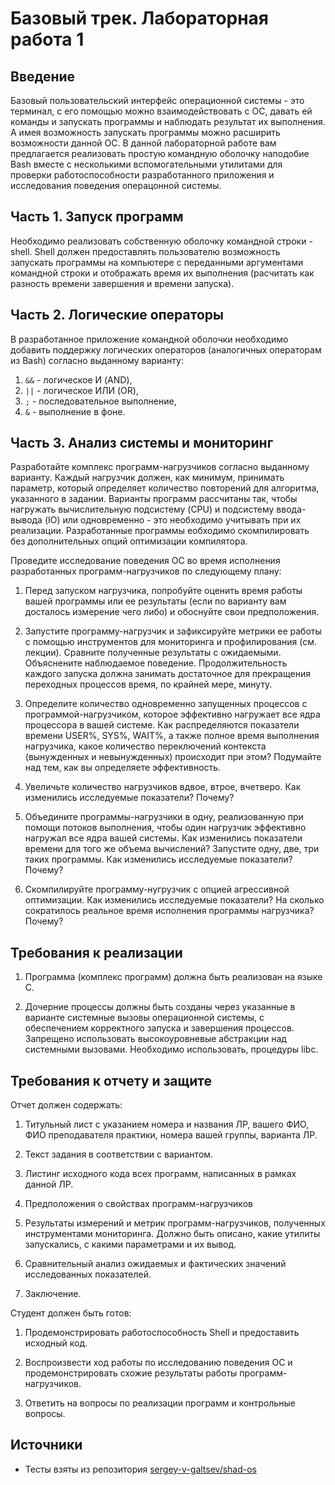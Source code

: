 # Базовый трек. Лабораторная работа 1

## Введение

Базовый пользовательский интерфейс операционной системы - это терминал, с его
помощью можно взаимодействовать с ОС, давать ей команды и запускать программы и
наблюдать результат их выполнения. А имея возможность запускать программы можно
расширить возможности данной ОС. В данной лабораторной работе вам предлагается
реализовать простую командную оболочку наподобие Bash вместе с несколькими
вспомогательными утилитами для проверки работоспособности разработанного
приложения и исследования поведения операцонной системы.

## Часть 1. Запуск программ

Необходимо реализовать собственную оболочку командной строки - shell. Shell
должен предоставлять пользователю возможность запускать программы на компьютере
с переданными аргументами командной строки и отображать время их выполнения
(расчитать как разность времени завершения и времени запуска).

## Часть 2. Логические операторы

В разработанное приложение командной оболочки необходимо добавить поддержку
логических операторов (аналогичных операторам из Bash) согласно выданному варианту:

1. `&&` - логическое И (AND),
2. `||` - логическое ИЛИ (OR),
3. `;` - последовательное выполнение,
4. `&` - выполнение в фоне.

## Часть 3. Анализ системы и мониторинг

Разработайте комплекс программ-нагрузчиков согласно выданному варианту.
Каждый нагрузчик должен, как минимум, принимать параметр, который определяет
количество повторений для алгоритма, указанного в задании. Варианты программ
рассчитаны так, чтобы нагружать вычислительную подсистему (CPU) и подсистему
ввода-вывода (IO) или одновременно - это необходимо учитывать при их реализации.
Разработанные программы еобходимо скомпилировать без дополнительных опций
оптимизации компилятора.

Проведите исследование поведения ОС во время исполнения разработанных
программ-нагрузчиков по следующему плану:

1. Перед запуском нагрузчика, попробуйте оценить время работы вашей программы
    или ее результаты (если по варианту вам досталось измерение чего либо) и
    обоснуйте свои предположения. 

2. Запустите программу-нагрузчик и зафиксируйте метрики ее работы с помощью
    инструментов для мониторинга и профилирования (см. лекции). Сравните полученные
    результаты с ожидаемыми. Объяснените наблюдаемое поведение. Продолжительность
    каждого запуска должна занимать достаточное для прекращения переходных
    процессов время, по крайней мере, минуту.

3. Определите количество одновременно запущенных процессов с программой-нагрузчиком,
    которое эффективно нагружает все ядра процессора в вашей системе. Как
    распределяются показатели времени USER%, SYS%, WAIT%, а также полное время
    выполнения нагрузчика, какое количество переключений контекста (вынужденных и
    невынужденных) происходит при этом? Подумайте над тем, как вы определяете
    эффективность.

4. Увеличьте количество нагрузчиков вдвое, втрое, вчетверо. Как изменились
    исследуемые показатели? Почему?

5. Объедините программы-нагрузчики в одну, реализованную при помощи потоков
    выполнения, чтобы один нагрузчик эффективно нагружал все ядра вашей системы. Как
    изменились показатели времени для того же объема вычислений? Запустите одну,
    две, три таких программы. Как изменились исследуемые показатели? Почему?

6. Скомпилируйте программу-нугрузчик с опцией агрессивной оптимизации. Как
    изменились исследуемые показатели? На сколько сократилось реальное время
    исполнения программы нагрузчика? Почему?

## Требования к реализации

1. Программа (комплекс программ) должна быть реализован на языке C.

2. Дочерние процессы должны быть созданы через указанные в варианте системные
    вызовы операционной системы, с обеспечением корректного запуска и завершения
    процессов. Запрещено использовать высокоуровневые абстракции над системными
    вызовами. Необходимо использовать, процедуры libc.

## Требования к отчету и защите

Отчет должен содержать:

1. Титульный лист с указанием номера и названия ЛР, вашего ФИО, ФИО
    преподавателя практики, номера вашей группы, варианта ЛР.

2. Текст задания в соответствии с вариантом.

3. Листинг исходного кода всех программ, написанных в рамках данной ЛР.

4. Предположения о свойствах программ-нагрузчиков

5. Результаты измерений и метрик программ-нагрузчиков, полученных инструментами
    мониторинга. Должно быть описано, какие утилиты запускались, с какими
    параметрами и их вывод.

6. Сравнительный анализ ожидаемых и фактических значений исследованных показателей.

7. Заключение.

Студент должен быть готов:

1. Продемонстрировать работоспособность Shell и предоставить исходный код.

2. Воспроизвести ход работы по исследованию поведения ОС и продемонстрировать схожие
    результаты работы программ-нагрузчиков.

3. Ответить на вопросы по реализации программ и контрольные вопросы.


## Источники

- Тесты взяты из репозитория [sergey-v-galtsev/shad-os][shad-os-tests]

[shad-os-tests]: https://gitlab.com/sergey-v-galtsev/shad-os/-/blob/master/bsh/test.py